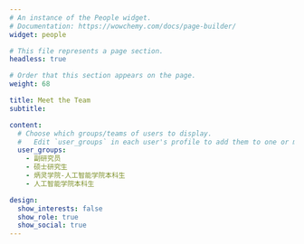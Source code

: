 ```yaml
---
# An instance of the People widget.
# Documentation: https://wowchemy.com/docs/page-builder/
widget: people

# This file represents a page section.
headless: true

# Order that this section appears on the page.
weight: 68

title: Meet the Team
subtitle:

content:
  # Choose which groups/teams of users to display.
  #   Edit `user_groups` in each user's profile to add them to one or more of these groups.
  user_groups:
    - 副研究员
    - 硕士研究生
    - 炳灵学院-人工智能学院本科生
    - 人工智能学院本科生

design:
  show_interests: false
  show_role: true
  show_social: true
---
```

